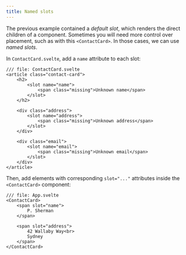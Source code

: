 ```yaml
---
title: Named slots
---
```


The previous example contained a _default slot_, which renders the direct children of a component. Sometimes you will need more control over placement, such as with this `<ContactCard>`. In those cases, we can use _named slots_.

In `ContactCard.svelte`, add a `name` attribute to each slot:

```svelte
/// file: ContactCard.svelte
<article class="contact-card">
	<h2>
		<slot name="name">
			<span class="missing">Unknown name</span>
		</slot>
	</h2>

	<div class="address">
		<slot name="address">
			<span class="missing">Unknown address</span>
		</slot>
	</div>

	<div class="email">
		<slot name="email">
			<span class="missing">Unknown email</span>
		</slot>
	</div>
</article>
```

Then, add elements with corresponding `slot="..."` attributes inside the `<ContactCard>` component:

```svelte
/// file: App.svelte
<ContactCard>
	<span slot="name">
		P. Sherman
	</span>

	<span slot="address">
		42 Wallaby Way<br>
		Sydney
	</span>
</ContactCard>
```
